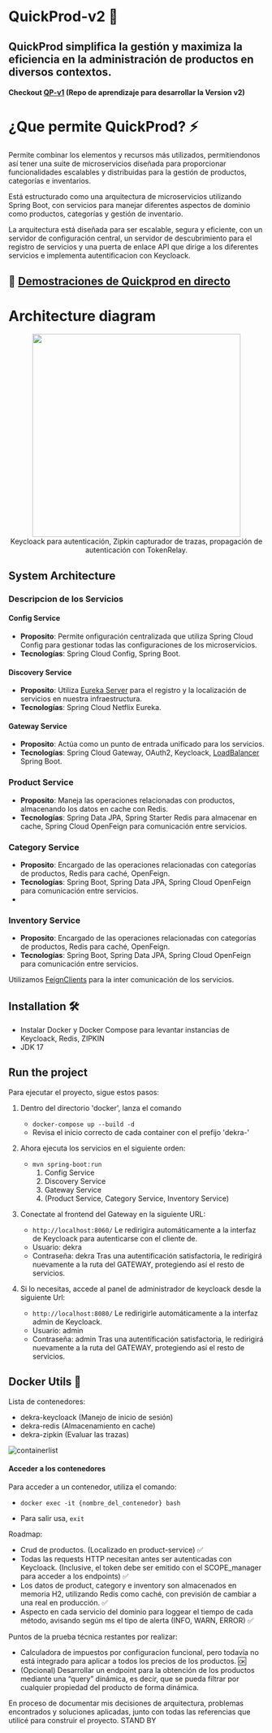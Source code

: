 # QuickProd-v2 🚀
## QuickProd simplifica la gestión y maximiza la eficiencia en la administración de productos en diversos contextos.
#### Checkout [QP-v1](https://github.com/AdrianAlonsoDev/QuickProd) (Repo de aprendizaje para desarrollar la Version v2)

# ¿Que permite QuickProd? ⚡
Permite combinar los elementos y recursos más utilizados, permitiendonos así tener una suite de microservicios diseñada para proporcionar funcionalidades escalables y distribuidas para la gestión de productos, categorías e inventarios.

Está estructurado como una arquitectura de microservicios utilizando Spring Boot, con servicios para manejar diferentes aspectos de dominio como productos, categorías y gestión de inventario.

La arquitectura está diseñada para ser escalable, segura y eficiente, con un servidor de configuración central, un servidor de descubrimiento para el registro de servicios y una puerta de enlace API que dirige a los diferentes servicios e implementa autentificacion con Keycloack.

## 🎥 [Demostraciones de Quickprod en directo](https://github.com/AdrianAlonsoDev/dekra-qp/wiki/Inicio#demostraciones)

# Architecture diagram
<p align="center">
  <img width="410" height="400" src="https://github.com/AdrianAlonsoDev/dekra-qp/assets/6146371/2b14cd2c-b7b5-45c1-97c9-14358c4c816f">
  </br>
  Keycloack para autenticación, Zipkin capturador de trazas, propagación de autenticación con TokenRelay.
</br>
</p>

## System Architecture

### Descripcion de los Servicios

#### Config Service
- **Proposito**: Permite onfiguración centralizada que utiliza Spring Cloud Config para gestionar todas las configuraciones de los microservicios.
- **Tecnologías**: Spring Cloud Config, Spring Boot.

#### Discovery Service
- **Proposito**: Utiliza [Eureka Server](https://cloud.spring.io/spring-cloud-netflix/multi/multi_spring-cloud-eureka-server.html) para el registro y la localización de servicios en nuestra infraestructura.
- **Tecnologías**: Spring Cloud Netflix Eureka.

#### Gateway Service
- **Proposito**: Actúa como un punto de entrada unificado para los servicios.
- **Tecnologías**: Spring Cloud Gateway, OAuth2, Keycloack, [LoadBalancer](https://docs.spring.io/spring-cloud-gateway/reference/spring-cloud-gateway-server-mvc/filters/loadbalancer.html) Spring Boot.

### Product Service
- **Proposito**: Maneja las operaciones relacionadas con productos, almacenando los datos en cache con Redis.
- **Tecnologías**: Spring Data JPA, Spring Starter Redis para almacenar en cache, Spring Cloud OpenFeign para comunicación entre servicios.

### Category Service
- **Proposito**: Encargado de las operaciones relacionadas con categorías de productos, Redis para caché, OpenFeign.
- **Tecnologías**: Spring Boot, Spring Data JPA, Spring Cloud OpenFeign para comunicación entre servicios.
- 
### Inventory Service
- **Proposito**: Encargado de las operaciones relacionadas con categorías de productos, Redis para caché, OpenFeign.
- **Tecnologías**: Spring Boot, Spring Data JPA, Spring Cloud OpenFeign para comunicación entre servicios.

Utilizamos [FeignClients](https://cloud.spring.io/spring-cloud-netflix/multi/multi_spring-cloud-feign.html) para la inter comunicación de los servicios.

## Installation 🛠️
- Instalar Docker y Docker Compose para levantar instancias de Keycloack, Redis, ZIPKIN
- JDK 17

## Run the project
Para ejecutar el proyecto, sigue estos pasos:

1. Dentro del directorio 'docker', lanza el comando
    - `docker-compose up --build -d`
    - Revisa el inicio correcto de cada container con el prefijo 'dekra-'

2. Ahora ejecuta los servicios en el siguiente orden:
    - `mvn spring-boot:run`
      1. Config Service
      2. Discovery Service
      3. Gateway Service
      4. (Product Service, Category Service, Inventory Service)

4. Conectate al frontend del Gateway en la siguiente URL:
    - `http://localhost:8060/`
Le redirigira automáticamente a la interfaz de Keycloack para autenticarse con el cliente de.
    - Usuario: dekra
    - Contraseña: dekra
Tras una autentificación satisfactoria, le redirigirá nuevamente a la ruta del GATEWAY,
protegiendo así el resto de servicios.
4. Si lo necesitas, accede al panel de administrador de keycloack desde la siguiente Url:
    - `http://localhost:8080/`
Le redirigirle automáticamente a la interfaz admin de Keycloack.
    - Usuario: admin
    - Contraseña: admin
Tras una autentificación satisfactoria, le redirigirá nuevamente a la ruta del GATEWAY,
protegiendo así el resto de servicios.

## Docker Utils 🐳
Lista de contenedores:
-  dekra-keycloack (Manejo de inicio de sesión)
-  dekra-redis (Almacenamiento en cache)
-  dekra-zipkin (Evaluar las trazas)

![containerlist](https://github.com/AdrianAlonsoDev/dekra-qp/assets/6146371/d6322037-4e9a-415a-9faa-00e4338eda3e)


#### Acceder a los contenedores
Para acceder a un contenedor, utiliza el comando:
* `docker exec -it {nombre_del_contenedor} bash`


* Para salir usa, `exit`


Roadmap:
- Crud de productos. (Localizado en product-service) ✅
- Todas las requests HTTP necesitan antes ser autenticadas con Keycloack. (Inclusive, el token debe ser emitido con el SCOPE_manager para acceder a los endpoints) ✅
- Los datos de product, category e inventory son almacenados en memoria H2, utilizando Redis como caché, con previsión de cambiar a una real en producción. ✅
- Aspecto en cada servicio del dominio para loggear el tiempo de cada método, avisando según ms el tipo de alerta (INFO, WARN, ERROR) ✅

 Puntos de la prueba técnica restantes por realizar:
* Calculadora de impuestos por configuracion funcional, pero todavía no está integrado para aplicar a todos los precios de los productos. 🆗
* (Opcional) Desarrollar un endpoint para la obtención de los productos mediante una “query”
dinámica, es decir, que se pueda filtrar por cualquier propiedad del producto de forma dinámica.

En proceso de documentar mis decisiones de arquitectura, problemas encontrados y soluciones aplicadas, junto con todas las referencias que utilicé para construir el proyecto. STAND BY
